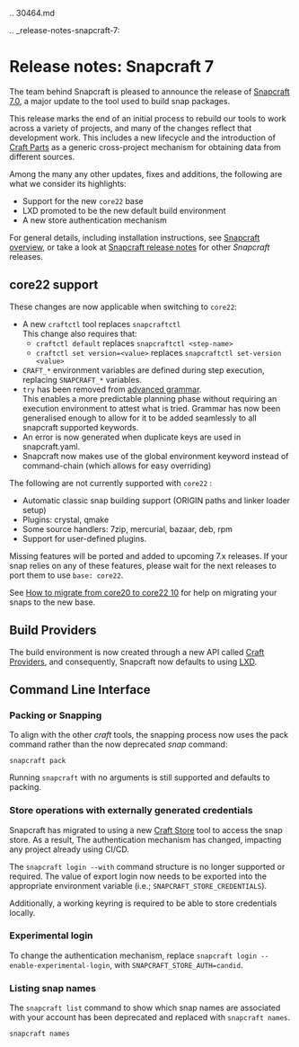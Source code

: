 .. 30464.md

.. _release-notes-snapcraft-7:

# Release notes: Snapcraft 7

The team behind Snapcraft is pleased to announce the release of [Snapcraft 7.0](https://github.com/snapcore/snapcraft/releases/tag/7.0), a major update to the tool used to build snap packages.

This release marks the end of an initial process to rebuild our tools to work across a variety of projects, and many of the changes reflect that development work. This includes a new lifecycle and the introduction of [Craft Parts](https://craft-parts.readthedocs.io/en/latest/) as a generic cross-project mechanism for obtaining data from different sources.

Among the many any other updates, fixes and additions, the following are what we consider its highlights:

* Support for the new `core22` base
* LXD promoted to be the new default build environment
* A new store authentication mechanism

For general details, including installation instructions, see [Snapcraft overview](https://snapcraft.io/docs/snapcraft-overview), or take a look at [Snapcraft release notes](https://snapcraft.io/docs/snapcraft-release-notes) for other *Snapcraft* releases.

## core22  support

These changes are now applicable when switching to `core22`:

-   A new `craftctl` tool replaces `snapcraftctl`</br>
   This change also requires that:
    - `craftctl default` replaces `snapcraftctl <step-name>`
    - `craftctl set version=<value>` replaces `snapcraftctl set-version <value>`
-   `CRAFT_*` environment variables are defined during step execution, replacing `SNAPCRAFT_*` variables.
-   `try` has been removed from [advanced grammar](t/snapcraft-advanced-grammar/8349).</br>
     This enables a more predictable planning phase without requiring an execution environment to attest what is tried. Grammar has now been generalised enough to allow for it to be added seamlessly to all snapcraft supported keywords.
-   An error is now generated when duplicate keys are used in snapcraft.yaml.
-   Snapcraft now makes use of the global environment keyword instead of command-chain (which allows for easy overriding)

The following are not currently supported with `core22` :
-   Automatic classic snap building support (ORIGIN paths and linker loader setup)
-   Plugins: crystal, qmake
-   Some source handlers: 7zip, mercurial, bazaar, deb, rpm
-   Support for user-defined plugins.

Missing features will be ported and added to upcoming 7.x releases. If your snap relies on any of these features, please wait for the next releases to port them to use `base: core22`.

See [How to migrate from core20 to core22 10](micro-howto-migrate-from-core20-to-core22.md) for help on migrating your snaps to the new base.

## Build Providers

The build environment is now created through a new API called [Craft Providers](https://craft-providers.readthedocs.io/en/latest/), and consequently, Snapcraft now defaults to using [LXD](build-providers.md).

## Command Line Interface

### Packing or Snapping

To align with the other _craft_ tools, the snapping process now uses the pack command rather than the now deprecated _snap_ command:

```
snapcraft pack
```

Running `snapcraft` with no arguments is still supported and defaults to packing.

### Store operations with externally generated credentials

Snapcraft has migrated to using a new [Craft Store](https://craft-store.readthedocs.io/en/latest/) tool to access the snap store. As a result,  The authentication mechanism has changed, impacting any project already using CI/CD.

The `snapcraft login --with` command structure is no longer supported or required. The value of export login now needs to be exported into the appropriate environment variable (i.e.; `SNAPCRAFT_STORE_CREDENTIALS`).

Additionally, a working keyring is required to be able to store credentials locally.

### Experimental login

To change the authentication mechanism, replace `snapcraft login --enable-experimental-login`, with `SNAPCRAFT_STORE_AUTH=candid`.

### Listing snap names

The `snapcraft list` command to show which snap names are associated with your account has been deprecated and replaced with `snapcraft names`.

```
snapcraft names
```